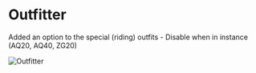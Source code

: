 # Outfitter
Added an option to the special (riding) outfits - Disable when in instance (AQ20, AQ40, ZG20)

![Outfitter](https://i.imgur.com/iAixuvG.png)
